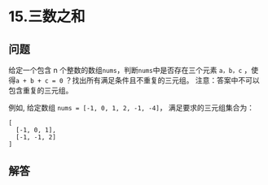 # 15.三数之和

## 问题
给定一个包含 n 个整数的数组`nums`，判断`nums`中是否存在三个元素 `a，b，c` ，使得`a + b + c = 0` ？找出所有满足条件且不重复的三元组。
注意：答案中不可以包含重复的三元组。

例如, 给定数组 `nums = [-1, 0, 1, 2, -1, -4]`，
满足要求的三元组集合为：
```
[
  [-1, 0, 1],
  [-1, -1, 2]
]
```

## 解答

```python

```
